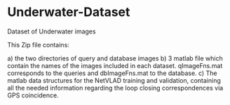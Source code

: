 # Underwater-Dataset
Dataset of Underwater images 

This Zip file contains:

a) the two directories of query and database images
b) 3 matlab file which contain the names of the images included in each dataset. qImageFns.mat corresponds to the queries and dbImageFns.mat to the database.
c) The matlab data structures for the NetVLAD training and validation, containing all the needed information regarding the loop closing correspondences via GPS coincidence. 
